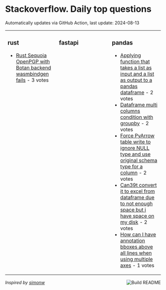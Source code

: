 # Stackoverflow. Daily top questions 

Automatically updates via GitHub Action, last update: <!-- date starts -->2024-08-13<!-- date ends -->


<table><tr><td valign="top" width="33%">

### rust
<!-- rust starts -->
* [Rust  Sequoia OpenPGP with Botan backend  wasmbindgen fails](https://stackoverflow.com/questions/78862123/rust-sequoia-openpgp-with-botan-backend-wasm-bindgen-fails) - 3 votes
<!-- rust ends -->
</td><td valign="top" width="34%">


### fastapi
<!-- fastapi starts -->

<!-- fastapi ends -->
</td><td valign="top" width="34%">


### pandas
<!-- pandas starts -->
* [Applying function that takes a list as input and a list as output to a pandas dataframe](https://stackoverflow.com/questions/78867241/applying-function-that-takes-a-list-as-input-and-a-list-as-output-to-a-pandas-da) - 2 votes
* [Dataframe multi columns condition with groupby](https://stackoverflow.com/questions/78863088/dataframe-multi-columns-condition-with-groupby) - 2 votes
* [Force PyArrow table write to ignore NULL type and use original schema type for a column](https://stackoverflow.com/questions/78863540/force-pyarrow-table-write-to-ignore-null-type-and-use-original-schema-type-for-a) - 2 votes
* [Can39t convert it to excel from dataframe due to not enough space but i have space on my disk](https://stackoverflow.com/questions/78861122/cant-convert-it-to-excel-from-dataframe-due-to-not-enough-space-but-i-have-spa) - 2 votes
* [How can I have annotation bboxes above all lines when using multiple axes](https://stackoverflow.com/questions/78864724/how-can-i-have-annotation-bboxes-above-all-lines-when-using-multiple-axes) - 1 votes
<!-- pandas ends -->
</td></tr></table>

<a href="https://github.com/hp0404/hp0404/actions"><img src="https://github.com/hp0404/hp0404/workflows/Build%20README/badge.svg" align="right" alt="Build README"></a> <p>*Inspired by  [simonw](https://github.com/simonw/simonw)*</p>
